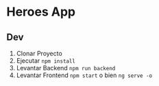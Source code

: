 # Heroes App

## Dev
1. Clonar Proyecto
2. Ejecutar ```npm install```
3. Levantar Backend ```npm run backend```
4. Levantar Frontend ```npm start``` o bien  ```ng serve -o```
